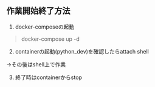 ## 作業開始終了方法

1. docker-composeの起動
> docker-compose up -d

2. containerの起動(python_dev)を確認したらattach shell

→その後はshell上で作業

3. 終了時はcontainerからstop

